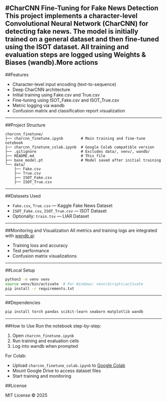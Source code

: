 #CharCNN Fine-Tuning for Fake News Detection
This project implements a character-level Convolutional Neural Network (CharCNN) for detecting fake news. The model is initially trained on a general dataset and then fine-tuned using the ISOT dataset. All training and evaluation steps are logged using Weights & Biases (wandb).More actions
---
##Features
- Character-level input encoding (text-to-sequence)
- Deep CharCNN architecture
- Initial training using Fake.csv and True.csv
- Fine-tuning using ISOT_Fake.csv and ISOT_True.csv
- Metric logging via wandb
- Confusion matrix and classification report visualization
---
##Project Structure
```
charcnn_finetune/
├── charcnn_finetune.ipynb        # Main training and fine-tune notebook
├── charcnn_finetune_colab.ipynb  # Google Colab compatible version
├── .gitignore                    # Excludes data/, venv/, wandb/
├── README.md                     # This file
├── base_model.pt                 # Model saved after initial training
└── data/
    ├── Fake.csv
    ├── True.csv
    ├── ISOT_Fake.csv
    ├── ISOT_True.csv
```
---
##Datasets Used
- `Fake.csv`, `True.csv` — Kaggle Fake News Dataset
- `ISOT_Fake.csv`, `ISOT_True.csv` — ISOT Dataset
- Optionally: `train.tsv` — LIAR Dataset
---
##Monitoring and Visualization
All metrics and training logs are integrated with [wandb.ai](https://wandb.ai):
- Training loss and accuracy
- Test performance
- Confusion matrix visualizations
---
##Local Setup
```bash
python3 -m venv venv
source venv/bin/activate  # For Windows: venv\Scripts\activate
pip install -r requirements.txt
```
---
##Dependencies
```bash
pip install torch pandas scikit-learn seaborn matplotlib wandb
```
---
##How to Use
Run the notebook step-by-step:
1. Open `charcnn_finetune.ipynb`
2. Run training and evaluation cells
3. Log into wandb when prompted

For Colab:
- Upload `charcnn_finetune_colab.ipynb` to [Google Colab](https://colab.research.google.com)
- Mount Google Drive to access dataset files
- Start training and monitoring

##License

MIT License © 2025

